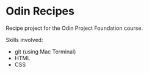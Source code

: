 # Odin Recipes

Recipe project for the Odin Project Foundation course.

Skills involved:
- git (using Mac Terminal)
- HTML
- CSS